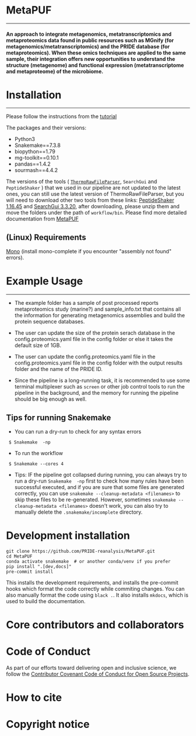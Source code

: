 # MetaPUF
____________________________________

####  An approach to integrate metagenomics, metatranscriptomics and metaproteomics data found in public resources such as MGnify (for metagenomics/metatranscriptomics) and the PRIDE database (for metaproteomics). When these omics techniques are applied to the same sample, their integration offers new opportunities to understand the structure (metagenome) and functional expression (metatranscriptome and metaproteome) of the microbiome.

# Installation
____________________________________

Please follow the instructions from the [tutorial](https://metapuf-tutorial.readthedocs.io/en/latest/installation.html#installation)

The packages and their versions:
- Python3
- Snakemake==7.3.8
- biopython==1.79
- mg-toolkit==0.10.1
- pandas==1.4.2
- sourmash==4.4.2

The versions of the tools ( [`ThermoRawFileParser`](https://github.com/compomics/ThermoRawFileParser), `SearchGui` and `PeptideShaker` ) that we used in our pipeline are not updated to the latest ones, you can still use the latest version of ThermoRawFileParser, but you will need to download other two tools from these links: [PeptideShaker 1.16.45](https://genesis.ugent.be/maven2/eu/isas/peptideshaker/PeptideShaker/) and [SearchGui 3.3.20](https://genesis.ugent.be/maven2/eu/isas/searchgui/SearchGUI/), after downloading, please unzip them and move the folders under the path of `workflow/bin`.
Please find more detailed documentation from [MetaPUF](https://metapuf-tutorial.readthedocs.io/en/latest/index.html)

## (Linux) Requirements
[Mono](https://www.mono-project.com/download/stable/#download-lin) (install mono-complete if you encounter "assembly not found" errors).

# Example Usage
____________________________________

- The example folder has a sample of post processed reports metaproteomics study (marine?) and sample_info.txt that contains all the information for generating metagenomics assemblies and build the protein sequence databases.

- The user can update the size of the protein serach database in the config.proteomics.yaml file in the config folder or else it takes the default size of 1GB.

- The user can update the config.proteomics.yaml file in the  config.proteomics.yaml file in the config folder with the output results folder and the name of the PRIDE ID.

- Since the pipeline is a long-running task, it is recommended to use some terminal multiplexer such as `screen` or other job control tools to run the pipeline in the background, and the memory for running the pipeline should be big enough as well.

## Tips for running Snakemake
- You can run a dry-run to check for any syntax errors
```
 $ Snakemake  -np
```

- To run the workflow
```
 $ Snakemake --cores 4
```


- Tips: IF the pipeline got collapsed during running, you can always try to run a dry-run `Snakemake  -np` first to check how many rules have been successful executed, and if you are sure that some files are generated correctly, you can use `snakemake --cleanup-metadata <filenames>` to skip these files to be re-generated. However, sometimes `snakemake --cleanup-metadata <filenames>` doesn't work, you can also try to manually delete the `.snakemake/incomplete` directory.

# Development installation
```shell
git clone https://github.com/PRIDE-reanalysis/MetaPUF.git
cd MetaPUF
conda activate snakemake  # or another conda/venv if you prefer
pip install ".[dev,docs]"
pre-commit install
```

This installs the development requirements, and installs the pre-commit hooks which format the code correctly while commiting changes.
You can also manually format the code using `black .`.
It also installs `mkdocs`, which is used to build the documentation.

# Core contributors and collaborators

# Code of Conduct
As part of our efforts toward delivering open and inclusive science, we follow the [Contributor Covenant Code of Conduct for Open Source Projects](https://www.contributor-covenant.org/version/2/0/code_of_conduct/).

# How to cite

# Copyright notice
